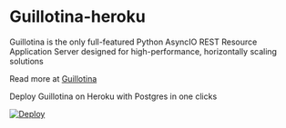 # Guillotina-heroku

Guillotina is the only full-featured Python AsyncIO REST Resource Application Server designed for high-performance, horizontally scaling solutions

Read more at [Guillotina](https://guillotina.readthedocs.io/en/latest/) 

Deploy Guillotina on Heroku with Postgres in one clicks

[![Deploy](https://www.herokucdn.com/deploy/button.svg)](https://heroku.com/deploy?template=https://github.com/guillotinaweb/guillotina-heroku)
